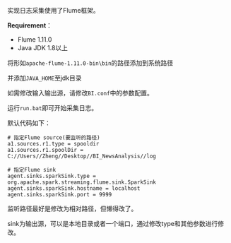 实现日志采集使用了Flume框架。

**Requirement**：

- Flume 1.11.0
- Java JDK 1.8以上

将形如`apache-flume-1.11.0-bin\bin`的路径添加到系统路径

并添加`JAVA_HOME`至jdk目录

如需修改输入输出源，请修改`BI.conf`中的参数配置。

运行`run.bat`即可开始采集日志。

默认代码如下：

```
# 指定Flume source(要监听的路径)
a1.sources.r1.type = spooldir
a1.sources.r1.spoolDir = C://Users//Zheng//Desktop//BI_NewsAnalysis//log

# 指定Flume sink
agent.sinks.sparkSink.type = org.apache.spark.streaming.flume.sink.SparkSink
agent.sinks.sparkSink.hostname = localhost
agent.sinks.sparkSink.port = 9999
```

监听路径最好是修改为相对路径，但懒得改了。

sink为输出源，可以是本地目录或者一个端口，通过修改type和其他参数进行修改。